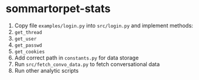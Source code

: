 # sommartorpet-stats

1. Copy file `examples/login.py` into `src/login.py` and implement methods:
  1. `get_thread`
  2. `get_user`
  3. `get_passwd`
  4. `get_cookies`
2. Add correct path in `constants.py` for data storage
3. Run `src/fetch_convo_data.py` to fetch conversational data
4. Run other analytic scripts
